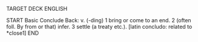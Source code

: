 TARGET DECK
ENGLISH

START
Basic
Conclude
Back: v. (-ding) 1 bring or come to an end. 2 (often foll. By from or that) infer. 3 settle (a treaty etc.). [latin concludo: related to *close1]
END
